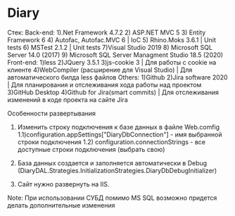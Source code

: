 # Diary
Стек:
	Back-end:
		1).Net Framework 4.7.2
		2) ASP.NET MVC 5
		3) Entity Framework 6
		4) Autofac, Autofac.MVC 6 | IoC
		5) Rhino.Moks 3.6.1 | Unit tests
		6) MSTest 2.1.2 | Unit tests
		7)Visual Studio 2019
		8) Microsoft SQL Server  14.0 (2017)
		9) Microsoft SQL Server Managment Studio 18.5 (2020)
	Front-end:
		1)less
		2)JQuery 3.5.1
		3)js-cookie 3 | Для работы с cookie на клиенте
		4)WebCompiler (расширение для Visual Studio) | Для автоматического билда less файлов
	Others:
		1)Github
		2)Jira software 2020 | Для планирования и отслеживания хода работы над проектом
		3)GitHub Desktop
		4)Github for Jira(smart commits) | Для отслеживания изменений в коде проекта на сайте Jira

Особенности развертывания
1) Изменить строку подключения к базе данных в файле Web.comfig 
	1.1)configuration.appSettings["DiaryDbConnection"] - имя выбранной строки подключения
	1.2) configuration.connectionStrings - все доступные строки подключения (выбрать свою)
2) База данных создается и заполняется автоматически в Debug (DiaryDAL.Strategies.InitializationStrategies.DiaryDbDebugInitializer)

3) Сайт нужно развернуть на IIS.
		
Note: При использовании СУБД помимо MS SQL  возможно придется делать дополнительные изменения